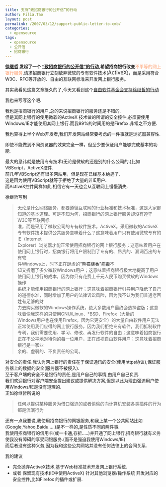 ```yaml
---
title: 支持”致招商银行的公开信”的行动
author: Filia.Tao
layout: post
permalink: /2007/03/12/support-public-letter-to-cmb/
categories:
  - opensource
tags:
  - opensource
  - 公开信
  - 招商银行
---
```

<big><big><strong><small><small><a href="http://www.billxu.com/">徐继哲</a> 发起了一个 <a href="http://www.billxu.com/friend/rms/an.open.letter.to.cmb.html">“致招商银行的公开信”的行动</a>,希望招商银行改变</small></small></strong><font color="#ff9966"><small><small>不平等的网上银行服务<font color="#000000">,</font></small></small></font></big></big>请求招商银行立刻放弃微软的专有软件技术(<big>ActiveX</big>)，而是采用符合W3C、RFC等开放的、自由的互联网标准来开发网上银行服务。

其实我看见这篇文章挺久的了,今天又看到这个[自由软件基金会支持徐继哲的行动][1]

我也来写写这个吧.

我也是招商银行的用户,总的来说招商银行的服务还是不错的.  
但是其网上银行的使用微软的ActiveX 技术做的所谓的安全控件,必须要使用Windows/IE才能使用其网上银行.而我99%的时间用的是Firefox.非常之不方便.

我也算得上半个Web开发者,我们开发网站经常要考虑的一件事就是浏览器兼容性.

即使不能做到不同浏览器的效果完全一样，但至少要保证用户能够完成基本的功能.

最大的忌讳就是使用专有技术(无论是微软的还是别的什么公司的.)比如VBScript，ActiveX控件.  
前几年VBScript还有很多网站用，但是现在已经基本绝迹了.  
这是因为使用VBScript就等于拒绝了大量的非IE用户.  
而ActiveX控件同样如此,相信它有一天也会从互联网上慢慢消失.

徐继哲写到

> 无论是什么网络服务，都要遵循互联网的行业标准和技术标准，这是大家都知道的基本道理。可是不知为何，招商银行的网上银行服务却没有遵守W3C等互联网标  
> 准，而是采用了微软公司的专有软件技术，ActiveX。采用微软的ActiveX专有软件技术提供公共服务意味着什么？这意味着用户只有使用微软专有的  
> IE（Internet  
> Explorer）浏览器才能正常使用招商银行的网上银行服务；这意味着用户在使用网上银行时，招商银行将用户限制到了专有的、昂贵的、漏洞百出的专有软  
> 件Windows上，时下正在肆虐的<a href="http://tech.sina.com.cn/i/2007-01-29/10131357770.shtml" target="_blank">“熊猫烧香”病毒</a>不  
> 知又折磨了多少微软Windows用户；这意味着招商银行极大地提高了用户使用网上银行的成本，因为你只有花费上千元人民币购买微软的Windows操作  
> 系统才能使用招商银行的网上银行；这意味着招商银行引导用户降低了自己的道德水准，同时增加了用户的法律诉讼风险，因为我不认为我们普通老百姓有足够的财  
> 力去购买微软的Windows操作系统，绝大多数用户最终会选择盗版；这意味着像我这样的只使用GNU/Linux、*BSD、Firefox（大量的  
> Windows用户也在使用Firefox，因为它更安全）的大量自由软件用户无法正常使用我们应得的网上银行服务，因为我们拒绝专有软件，我们抵制软件  
> 专利，我们需要使用、学习、修改、再发行软件的自由；这意味着招商银行正在不公平地对待你的每一位用户，正在歧视自由软件用户；这意味着招商银行是一家业  
> 余的、虚弱的、不负责任的公司。

对安全的责任.我认为网上银行的责任在于保证通讯的安全(使用https协议),保证服务器上的数据的安全(服务器不被侵入).  
至于客户端的安全不是银行的责任,是用户自己的事情,由用户自己负责.  
我们欢迎银行对客户端安全提出建议或提供解决方案,但是以此为理由强迫用户使用Windows/IE是没有道理的.  
正如徐继哲所说的

> 任何以提供某种服务为借口强迫的或者偷偷的向计算机安装各类插件的行为都是流氓行为

还有一点我要说,我使用招商银行的网银服务,和我上某一个公共网站比如(Google,Yahoo,Baidu&#8230;..)是不一样的,是性质不同的两件事.  
我使用招商银行的信用卡(或一卡通,存折&#8230;..)并开通了网上银行,招商银行就有义务使我没有障碍的享受网银服务.(而不是强迫我使用Windows/IE)  
而后者没有这种义务,因为我和这些公共网站并没有任何法律上的合同关系.

我的建议

  * 完全抛弃ActiveX技术,基于Web标准技术开发网上银行系统.
  * 或者 保留现有技术(IE中使用ActiveX) 针对其他浏览器/操作系统 开发对应的安全控件,比如Firefox 的插件或扩展.

 [1]: http://society.solidot.org/article.pl?sid=07/03/01/1039206
